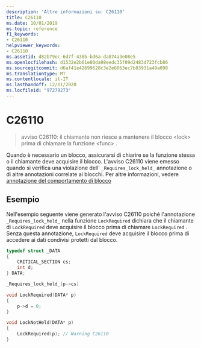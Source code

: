```yaml
---
description: 'Altre informazioni su: C26110'
title: C26110
ms.date: 10/01/2019
ms.topic: reference
f1_keywords:
- C26110
helpviewer_keywords:
- C26110
ms.assetid: d82b79ec-6d7f-438b-bd6a-da874a3e08e5
ms.openlocfilehash: d1532e2b61e80da98eedc35f09d2483d723fcb86
ms.sourcegitcommit: d6af41e42699628c3e2e6063ec7b03931a49a098
ms.translationtype: MT
ms.contentlocale: it-IT
ms.lasthandoff: 12/11/2020
ms.locfileid: "97279273"
---
```

# <a name="c26110"></a>C26110

> avviso C26110: il chiamante non riesce a mantenere il blocco \<lock> prima di chiamare la funzione \<func> .

Quando è necessario un blocco, assicurarsi di chiarire se la funzione stessa o il chiamante deve acquisire il blocco. L'avviso C26110 viene emesso quando si verifica una violazione dell' `_Requires_lock_held_` annotazione o di altre annotazioni correlate ai blocchi. Per altre informazioni, vedere [annotazione del comportamento di blocco](annotating-locking-behavior.md)

## <a name="example"></a>Esempio

Nell'esempio seguente viene generato l'avviso C26110 poiché l'annotazione `_Requires_lock_held_` nella funzione `LockRequired` dichiara che il chiamante di `LockRequired` deve acquisire il blocco prima di chiamare `LockRequired` . Senza questa annotazione, `LockRequired` deve acquisire il blocco prima di accedere ai dati condivisi protetti dal blocco.

```cpp
typedef struct _DATA
{
    CRITICAL_SECTION cs;
    int d;
} DATA;

_Requires_lock_held_(p->cs)

void LockRequired(DATA* p)
{
    p->d = 0;
}

void LockNotHeld(DATA* p)
{
    LockRequired(p); // Warning C26110
}
```
